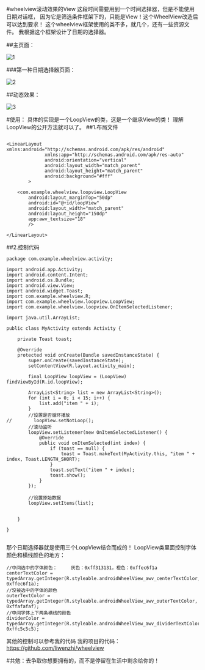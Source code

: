 #wheelview滚动效果的View
这段时间需要用到一个时间选择器，但是不能使用日期对话框，
因为它是筛选条件框架下的，只能是View！这个WheelView改造后可以达到要求！
这个wheelview框架使用的类不多，就几个，还有一些资源文件。
我根据这个框架设计了日期的选择器。

##主页面：

![1](http://i.imgur.com/cRurb6a.png)

###第一种日期选择器页面：

![2](http://i.imgur.com/A8epEj2.png)

##动态效果：

![3](http://i.imgur.com/KemMe4n.gif)

#使用：
具体的实现是一个LoopView的类，这是一个继承View的类！
理解LoopView的公开方法就可以了。
##1.布局文件
```

<LinearLayout xmlns:android="http://schemas.android.com/apk/res/android"
              xmlns:app="http://schemas.android.com/apk/res-auto"
              android:orientation="vertical"
              android:layout_width="match_parent"
              android:layout_height="match_parent"
              android:background="#fff"
        >

    <com.example.wheelview.loopview.LoopView
        android:layout_marginTop="50dp"
        android:id="@+id/loopView"
        android:layout_width="match_parent"
        android:layout_height="150dp"
        app:awv_textsize="18"
        />

</LinearLayout>

```

##2.控制代码
```
package com.example.wheelview.activity;

import android.app.Activity;
import android.content.Intent;
import android.os.Bundle;
import android.view.View;
import android.widget.Toast;
import com.example.wheelview.R;
import com.example.wheelview.loopview.LoopView;
import com.example.wheelview.loopview.OnItemSelectedListener;

import java.util.ArrayList;

public class MyActivity extends Activity {

    private Toast toast;

    @Override
    protected void onCreate(Bundle savedInstanceState) {
        super.onCreate(savedInstanceState);
        setContentView(R.layout.activity_main);

        final LoopView loopView = (LoopView) findViewById(R.id.loopView);

        ArrayList<String> list = new ArrayList<String>();
        for (int i = 0; i < 15; i++) {
            list.add("item " + i);
        }
        //设置是否循环播放
//        loopView.setNotLoop();
        //滚动监听
        loopView.setListener(new OnItemSelectedListener() {
            @Override
            public void onItemSelected(int index) {
                if (toast == null) {
                    toast = Toast.makeText(MyActivity.this, "item " + index, Toast.LENGTH_SHORT);
                }
                toast.setText("item " + index);
                toast.show();
            }
        });
        
        //设置原始数据
        loopView.setItems(list);

        
    }

}


```

那个日期选择器就是使用三个LoopView结合而成的！
LoopView类里面控制字体颜色和横线颜色的地方：
```
//中间选中的字体颜色：     灰色：0xff313131，橙色：0xffec6f1a
centerTextColor = typedArray.getInteger(R.styleable.androidWheelView_awv_centerTextColor, 0xffec6f1a);
//没被选中的字体的颜色 
outerTextColor = typedArray.getInteger(R.styleable.androidWheelView_awv_outerTextColor, 0xffafafaf);
//中间字体上下两条横线的颜色
dividerColor = typedArray.getInteger(R.styleable.androidWheelView_awv_dividerTextColor, 0xffc5c5c5);
```
其他的控制可以参考我的代码
我的项目的代码：https://github.com/liwenzhi/wheelview

#共勉：去争取你想要拥有的，而不是停留在生活中剩余给你的！
